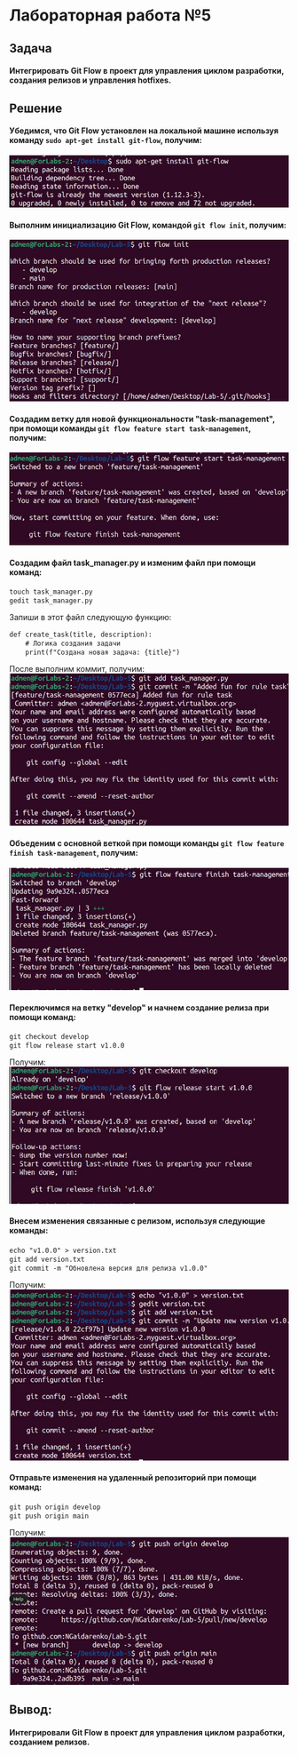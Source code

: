 # Лабораторная работа №5
## Задача
#### Интегрировать Git Flow в проект для управления циклом разработки, создания релизов и управления hotfixes.
## Решение
#### Убедимся, что Git Flow установлен на локальной машине используя команду `sudo apt-get install git-flow`, получим:
![](https://github.com/NGaidarenko/Lab-5/blob/main/image_lab_5/install_git_flow.jpg)
#### 
#### Выполним инициализацию Git Flow, командой `git flow init`, получим:
![](https://github.com/NGaidarenko/Lab-5/blob/main/image_lab_5/git_flow_init.jpg)
####
#### Создадим ветку для новой функциональности "task-management", при помощи команды `git flow feature start task-management`, получим:
![](https://github.com/NGaidarenko/Lab-5/blob/main/image_lab_5/start_task_management.jpg)
#### 
#### Создадим файл task_manager.py и изменим файл при помощи команд:
```
touch task_manager.py
gedit task_manager.py
```
Запиши в этот файл следующую функцию:
```
def create_task(title, description):
    # Логика создания задачи
    print(f"Создана новая задача: {title}")
```
После выполним коммит, получим:
![](https://github.com/NGaidarenko/Lab-5/blob/main/image_lab_5/commit_py_file.jpg)
#### 
#### Объеденим с основной веткой при помощи команды `git flow feature finish task-management`, получим:
![](https://github.com/NGaidarenko/Lab-5/blob/main/image_lab_5/finish_task_management.jpg)
#### 
#### Переключимся на ветку "develop" и начнем создание релиза при помощи команд:
```
git checkout develop
git flow release start v1.0.0
```
Получим:
![](https://github.com/NGaidarenko/Lab-5/blob/main/image_lab_5/start_v1.0.0.jpg)
#### 
#### Внесем изменения связанные с релизом, используя следующие команды:
```
echo "v1.0.0" > version.txt
git add version.txt
git commit -m "Обновлена версия для релиза v1.0.0"
```
Получим:
![](https://github.com/NGaidarenko/Lab-5/blob/main/image_lab_5/create_version_file.jpg)
#### 
#### Отправьте изменения на удаленный репозиторий при помощи команд:
```
git push origin develop
git push origin main
```
Получим:
![](https://github.com/NGaidarenko/Lab-5/blob/main/image_lab_5/push.jpg)
#### 
## Вывод:
#### Интегрировали Git Flow в проект для управления циклом разработки, созданием релизов.


